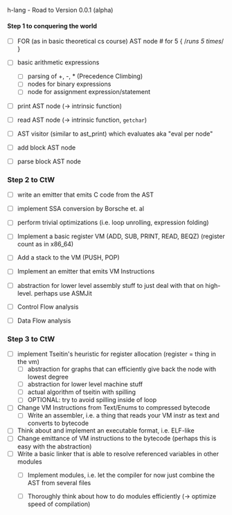 h-lang - Road to Version 0.0.1 (alpha)



#### Step 1 to conquering the world

- [ ] FOR (as in basic theoretical cs course) AST node     # for 5 { /*runs 5 times*/ }
- [ ] basic arithmetic expressions
  - [ ] parsing of +, -, *     (Precedence Climbing)
  - [ ] nodes for binary expressions
  - [ ] node for assignment expression/statement
- [ ] print AST node (-> intrinsic function)
- [ ] read AST node (-> intrinsic function,    `getchar`)
- [ ] AST visitor (similar to ast_print) which evaluates    aka "eval per node"
- [ ] add block AST node
- [ ] parse block AST node



### Step 2 to CtW

- [ ] write an emitter that emits C code from the AST
- [ ] implement SSA conversion by Borsche et. al
- [ ] perform trivial optimizations (i.e. loop unrolling, expression folding)
- [ ] Implement a basic register VM   (ADD, SUB, PRINT, READ, BEQZ)  (register count as in x86_64)
- [ ] Add a stack to the VM   (PUSH, POP)
- [ ] Implement an emitter that emits VM Instructions
- [ ] abstraction for lower level assembly stuff to just deal with that on high-level. perhaps use ASMJit
- [ ] Control Flow analysis
- [ ] Data Flow analysis



### Step 3 to CtW

- [ ] implement Tseitin's heuristic for register allocation    (register = thing in the vm)
  - [ ] abstraction for graphs that can efficiently give back the node with lowest degree
  - [ ] abstraction for lower level machine stuff
  - [ ] actual algorithm of tseitin with spilling
  - [ ] OPTIONAL: try to avoid spilling inside of loop
- [ ] Change VM Instructions from Text/Enums to compressed bytecode
  - [ ] Write an assembler, i.e. a thing that reads your VM instr as text and converts to bytecode
- [ ] Think about and implement an executable format, i.e. ELF-like
- [ ] Change emittance of VM instructions to the bytecode  (perhaps this is easy with the abstraction)
- [ ] Write a basic linker that is able to resolve referenced variables in other modules
  - [ ] Implement modules, i.e. let the compiler for now just combine the AST from several files
  - [ ] Thoroughly think about how to do modules efficiently (-> optimize speed of compilation)











